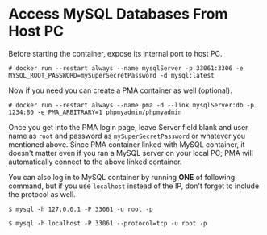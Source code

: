 # Access MySQL Databases From Host PC

Before starting the container, expose its internal port to host PC.

```shell
# docker run --restart always --name mysqlServer -p 33061:3306 -e MYSQL_ROOT_PASSWORD=mySuperSecretPassword -d mysql:latest
```

Now if you need you can create a PMA container as well (optional).

```shell
# docker run --restart always --name pma -d --link mysqlServer:db -p 1234:80 -e PMA_ARBITRARY=1 phpmyadmin/phpmyadmin
```

Once you get into the PMA login page, leave Server field blank and user name as `root` and password as `mySuperSecretPassword` or whatever you mentioned above. Since PMA container linked with MySQL container, it doesn't matter even if you ran a MySQL server on your local PC; PMA will automatically connect to the above linked container.

You can also log in to MySQL container by running **ONE** of following command, but if you use `localhost` instead of the IP, don't forget to include the protocol as well.
```shell
$ mysql -h 127.0.0.1 -P 33061 -u root -p
```
```shell
$ mysql -h localhost -P 33061 --protocol=tcp -u root -p
```